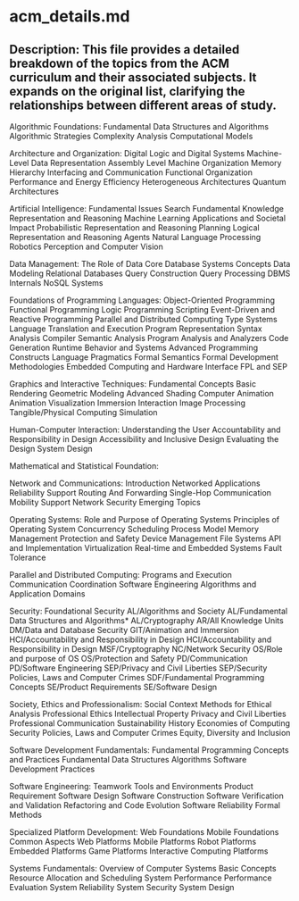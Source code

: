 # acm_details.md

## Description: This file provides a detailed breakdown of the topics from the ACM curriculum and their associated subjects. It expands on the original list, clarifying the relationships between different areas of study.

Algorithmic Foundations:
Fundamental Data Structures and Algorithms
Algorithmic Strategies
Complexity Analysis
Computational Models

Architecture and Organization:
Digital Logic and Digital Systems
Machine-Level Data Representation
Assembly Level Machine Organization
Memory Hierarchy
Interfacing and Communication
Functional Organization
Performance and Energy Efficiency
Heterogeneous Architectures
Quantum Architectures

Artificial Intelligence:
Fundamental Issues
Search
Fundamental Knowledge Representation and Reasoning
Machine Learning
Applications and Societal Impact
Probabilistic Representation and Reasoning
Planning
Logical Representation and Reasoning
Agents
Natural Language Processing
Robotics
Perception and Computer Vision

Data Management:
The Role of Data
Core Database Systems Concepts
Data Modeling
Relational Databases
Query Construction
Query Processing
DBMS Internals
NoSQL Systems

Foundations of Programming Languages:
Object-Oriented Programming
Functional Programming
Logic Programming
Scripting
Event-Driven and Reactive Programming
Parallel and Distributed Computing
Type Systems
Language Translation and Execution
Program Representation
Syntax Analysis
Compiler Semantic Analysis
Program Analysis and Analyzers
Code Generation
Runtime Behavior and Systems
Advanced Programming Constructs
Language Pragmatics
Formal Semantics
Formal Development Methodologies
Embedded Computing and Hardware Interface
FPL and SEP

Graphics and Interactive Techniques:
Fundamental Concepts
Basic Rendering
Geometric Modeling
Advanced Shading
Computer Animation
Animation 
Visualization
Immersion
Interaction
Image Processing
Tangible/Physical Computing
Simulation

Human-Computer Interaction:
Understanding the User
Accountability and Responsibility in Design
Accessibility and Inclusive Design
Evaluating the Design
System Design

Mathematical and Statistical Foundation:


Network and Communications:
Introduction
Networked Applications
Reliability Support
Routing And Forwarding
Single-Hop Communication
Mobility Support
Network Security
Emerging Topics

Operating Systems:
Role and Purpose of Operating Systems
Principles of Operating System
Concurrency
Scheduling
Process Model
Memory Management
Protection and Safety
Device Management
File Systems API and Implementation
Virtualization
Real-time and Embedded Systems
Fault Tolerance

Parallel and Distributed Computing:
Programs and Execution
Communication
Coordination
Software Engineering
Algorithms and Application Domains

Security:
Foundational Security
AL/Algorithms and Society
AL/Fundamental Data Structures and Algorithms*
AL/Cryptography
AR/All Knowledge Units
DM/Data and Database Security
GIT/Animation and Immersion
HCI/Accountability and Responsibility in Design
HCI/Accountability and Responsibility in Design
MSF/Cryptography
NC/Network Security
OS/Role and purpose of OS
OS/Protection and Safety
PD/Communication
PD/Software Engineering
SEP/Privacy and Civil Liberties
SEP/Security Policies, Laws and Computer Crimes
SDF/Fundamental Programming Concepts
SE/Product Requirements
SE/Software Design

Society, Ethics and Professionalism:
Social Context
Methods for Ethical Analysis
Professional Ethics
Intellectual Property
Privacy and Civil Liberties
Professional Communication
Sustainability
History
Economies of Computing
Security Policies, Laws and Computer Crimes
Equity, Diversity and Inclusion

Software Development Fundamentals:
Fundamental Programming Concepts and Practices
Fundamental Data Structures
Algorithms
Software Development Practices

Software Engineering:
Teamwork
Tools and Environments
Product Requirement 
Software Design
Software Construction
Software Verification and Validation
Refactoring and Code Evolution
Software Reliability
Formal Methods

Specialized Platform Development:
Web Foundations
Mobile Foundations
Common Aspects
Web Platforms
Mobile Platforms
Robot Platforms
Embedded Platforms
Game Platforms
Interactive Computing Platforms

Systems Fundamentals:
Overview of Computer Systems
Basic Concepts
Resource Allocation and Scheduling
System Performance
Performance Evaluation
System Reliability
System Security
System Design

